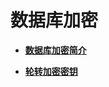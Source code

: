 # 数据库加密<a name="ZH-CN_TOPIC_0000001098976736"></a>

-   **[数据库加密简介](数据库加密简介.md)**  

-   **[轮转加密密钥](轮转加密密钥.md)**  


